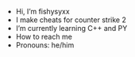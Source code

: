 -  Hi, I’m fishysyxx
-  I make cheats for counter strike 2 
-  I’m currently learning C++ and PY
-  How to reach me
-  Pronouns: he/him


<!---
fishysyxx/fishysyxx is a ✨ special ✨ repository because its `README.md` (this file) appears on your GitHub profile.
You can click the Preview link to take a look at your changes.
--->
